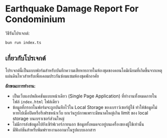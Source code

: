 # Earthquake Damage Report For Condominium

วิธีรันโปรเจกต์:

```bash
bun run index.ts
```

## เกี่ยวกับโปรเจกต์

โปรเจกต์นี้เป็นแบบฟอร์มสำหรับบันทึกความเสียหายภายในห้องชุดของคอนโดมิเนียมที่เกิดขึ้นจากเหตุแผ่นดินไหวสำหรับเพื่อเคลมประกันซ่อมแซมห้องชุดพักอาศัย

**ลักษณะการทำงาน:**

- เป็นเว็บแอปพลิเคชันแบบหน้าเดียว (Single Page Application) ที่ทำงานทั้งหมดภายในไฟล์ `index.html` ไฟล์เดียว
- ข้อมูลที่กรอกในฟอร์มจะถูกบันทึกไว้ใน Local Storage ของเบราว์เซอร์ผู้ใช้ ทำให้ข้อมูลไม่หายไปเมื่อปิดหรือรีเฟรชหน้าเว็บ ยกเว้นรูปภาพเพราะมีขนาดใหญ่เกิน limit ของ local storage บนเบราเซอร์ส่วนใหญ่
- ไม่มีการส่งข้อมูลไปยังเซิร์ฟเวอร์ภายนอก ข้อมูลทั้งหมดจะอยู่บนเครื่องของผู้ใช้เท่านั้น
- มีฟังก์ชันสำหรับพิมพ์รายงานออกมาในรูปแบบเอกสาร
